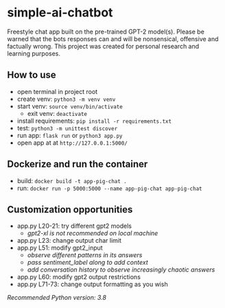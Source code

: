 # simple-ai-chatbot

Freestyle chat app built on the pre-trained GPT-2 model(s).
Please be warned that the bots responses can and will be nonsensical, offensive and factually wrong.
This project was created for personal research and learning purposes. 


## How to use

- open terminal in project root
- create venv: ```python3 -m venv venv```
- start venv: ```source venv/bin/activate ```
    - exit venv: ```deactivate```
- install requirements: ```pip install -r requirements.txt```
- test: ```python3 -m unittest discover```
- run app: ```flask run``` or ```python3 app.py```
- open app at at ```http://127.0.0.1:5000/```


## Dockerize and run the container

- build: ```docker build -t app-pig-chat .```
- run: ```docker run -p 5000:5000 --name app-pig-chat app-pig-chat```


## Customization opportunities

- app.py L20-21: try different gpt2 models
    - *gpt2-xl is not recommended on local machine*
- app.py L23: change output char limit
- app.py L51: modify gpt2_input
    - *observe different patterns in its answers*
    - *pass sentiment_label along to add context*
    - *add conversation history to observe increasingly chaotic answers*
- app.py L60: modify gpt2 output restrictions
- app.py L71-73: change output formatting as you wish

*Recommended Python version: 3.8*

